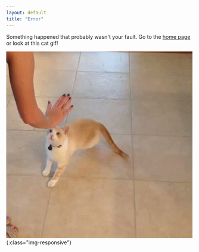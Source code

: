 ```yaml
---
layout: default
title: "Error"
---
```


Something happened that probably wasn't your fault. Go to the [home page](/) or look at this cat gif!

![Awesome Cat!](/assets/BeneficialFavorableBunting.gif){:class="img-responsive"}
